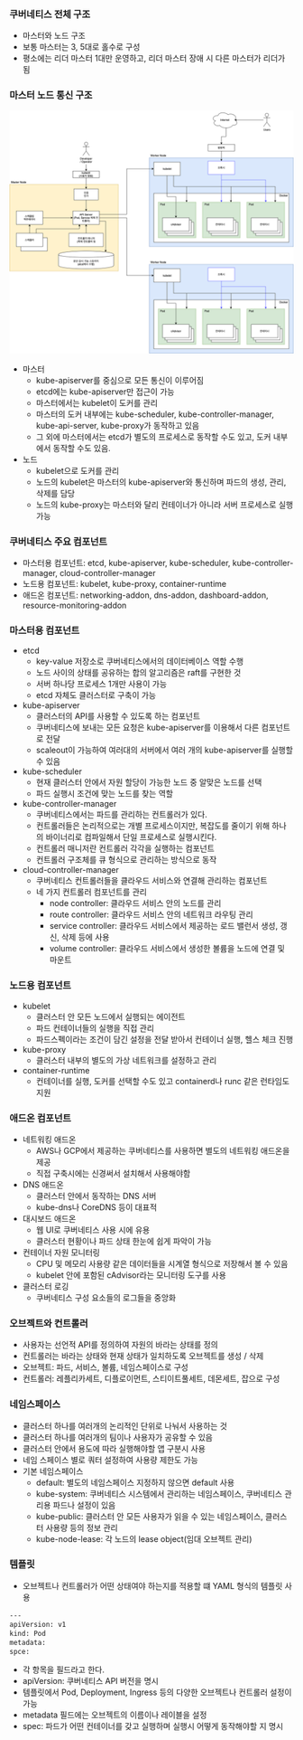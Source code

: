 ### 쿠버네티스 전체 구조
- 마스터와 노드 구조
- 보통 마스터는 3, 5대로 홀수로 구성
- 평소에는 리더 마스터 1대만 운영하고, 리더 마스터 장애 시 다른 마스터가 리더가 됨

### 마스터 노드 통신 구조
![kube_archi](../../../images/kube_architecture.png)
- 마스터
  - kube-apiserver를 중심으로 모든 통신이 이루어짐
  - etcd에는 kube-apiserver만 접근이 가능
  - 마스터에서는 kubelet이 도커를 관리
  - 마스터의 도커 내부에는 kube-scheduler, kube-controller-manager, kube-api-server, kube-proxy가 동작하고 있음
  - 그 외에 마스터에서는 etcd가 별도의 프로세스로 동작할 수도 있고, 도커 내부에서 동작할 수도 있음.
- 노드
  - kubelet으로 도커를 관리
  - 노드의 kubelet은 마스터의 kube-apiserver와 통신하며 파드의 생성, 관리, 삭제를 담당
  - 노드의 kube-proxy는 마스터와 달리 컨테이너가 아니라 서버 프로세스로 실행 가능

### 쿠버네티스 주요 컴포넌트
- 마스터용 컴포넌트: etcd, kube-apiserver, kube-scheduler, kube-controller-manager, cloud-controller-manager
- 노드용 컴포넌트: kubelet, kube-proxy, container-runtime
- 애드온 컴포넌트: networking-addon, dns-addon, dashboard-addon, resource-monitoring-addon

### 마스터용 컴포넌트
- etcd
  - key-value 저장소로 쿠버네티스에서의 데이터베이스 역할 수행
  - 노드 사이의 상태를 공유하는 합의 알고리즘은 raft를 구현한 것
  - 서버 하나당 프로세스 1개만 사용이 가능
  - etcd 자체도 클러스터로 구축이 가능
- kube-apiserver
  - 클러스터의 API를 사용할 수 있도록 하는 컴포넌트
  - 쿠버네티스에 보내는 모든 요청은 kube-apiserver를 이용해서 다른 컴포넌트로 전달
  - scaleout이 가능하여 여러대의 서버에서 여러 개의 kube-apiserver를 실행할 수 있음
- kube-scheduler
  - 현재 클러스터 안에서 자원 할당이 가능한 노드 중 알맞은 노드를 선택
  - 파드 실행시 조건에 맞는 노드를 찾는 역할
- kube-controller-manager
  - 쿠버네티스에서는 파드를 관리하는 컨트롤러가 있다.
  - 컨트롤러들은 논리적으로는 개별 프로세스이지만, 복잡도를 줄이기 위해 하나의 바이너리로 컴파일해서 단일 프로세스로 실행시킨다.
  - 컨트롤러 매니저란 컨트롤러 각각을 실행하는 컴포넌트
  - 컨트롤러 구조체를 큐 형식으로 관리하는 방식으로 동작
- cloud-controller-manager
  - 쿠버네티스 컨트롤러들을 클라우드 서비스와 연결해 관리하는 컴포넌트
  - 네 가지 컨트롤러 컴포넌트를 관리
    - node controller: 클라우드 서비스 안의 노드를 관리
    - route controller: 클라우드 서비스 안의 네트워크 라우팅 관리
    - service controller: 클라우드 서비스에서 제공하는 로드 밸런서 생성, 갱신, 삭제 등에 사용
    - volume controller: 클라우드 서비스에서 생성한 볼륨을 노드에 연결 및 마운트

### 노드용 컴포넌트
- kubelet
  - 클러스터 안 모든 노드에서 실행되는 에이전트
  - 파드 컨테이너들의 실행을 직접 관리
  - 파드스펙이라는 조건이 담긴 설정을 전달 받아서 컨테이너 실행, 헬스 체크 진행
- kube-proxy
  - 클러스터 내부의 별도의 가상 네트워크를 설정하고 관리
- container-runtime
  - 컨테이너를 실행, 도커를 선택할 수도 있고 containerd나 runc 같은 런타임도 지원

### 애드온 컴포넌트
- 네트워킹 애드온
  - AWS나 GCP에서 제공하는 쿠버네티스를 사용하면 별도의 네트워킹 애드온을 제공
  - 직접 구축시에는 신경써서 설치해서 사용해야함
- DNS 애드온
  - 클러스터 안에서 동작하는 DNS 서버
  - kube-dns나 CoreDNS 등이 대표적
- 대시보드 애드온
  - 웹 UI로 쿠버네티스 사용 시에 유용
  - 클러스터 현황이나 파드 상태 한눈에 쉽게 파악이 가능
- 컨테이너 자원 모니터링
  - CPU 및 메모리 사용량 같은 데이터들을 시계열 형식으로 저장해서 볼 수 있음
  - kubelet 안에 포함된 cAdvisor라는 모니터링 도구를 사용
- 클러스터 로깅
  - 쿠버네티스 구성 요소들의 로그들을 중앙화

### 오브젝트와 컨트롤러
- 사용자는 선언적 API를 정의하여 자원의 바라는 상태를 정의
- 컨트롤러는 바라는 상태와 현재 상태가 일치하도록 오브젝트를 생성 / 삭제
- 오브젝트: 파드, 서비스, 볼륨, 네임스페이스로 구성
- 컨트롤러: 레플리카세트, 디플로이먼트, 스티이트풀세트, 데몬세트, 잡으로 구성

### 네임스페이스
- 클러스터 하나를 여러개의 논리적인 단위로 나눠서 사용하는 것
- 클러스터 하나를 여러개의 팀이나 사용자가 공유할 수 있음
- 클러스터 안에서 용도에 따라 실행해야할 앱 구분시 사용
- 네임 스페이스 별로 쿼터 설정하여 사용량 제한도 가능
- 기본 네임스페이스
  - default: 별도의 네임스페이스 지정하지 않으면 default 사용
  - kube-system: 쿠버네티스 시스템에서 관리하는 네임스페이스, 쿠버네티스 관리용 파드나 설정이 있음
  - kube-public: 클러스터 안 모든 사용자가 읽을 수 있는 네임스페이스, 클러스터 사용량 등의 정보 관리
  - kube-node-lease: 각 노드의 lease object(임대 오브젝트 관리)

### 템플릿
- 오브젝트나 컨트롤러가 어떤 상태여야 하는지를 적용할 떄 YAML 형식의 템플릿 사용
```
---
apiVersion: v1
kind: Pod
metadata:
spce:
```
- 각 항목을 필드라고 한다.
- apiVersion: 쿠버네티스 API 버전을 명시
- 템플릿에서 Pod, Deployment, Ingress 등의 다양한 오브젝트나 컨트롤러 설정이 가능
- metadata 필드에는 오브젝트의 이름이나 레이블을 설정
- spec: 파드가 어떤 컨테이너를 갖고 실행하며 실행시 어떻게 동작해야할 지 명시
